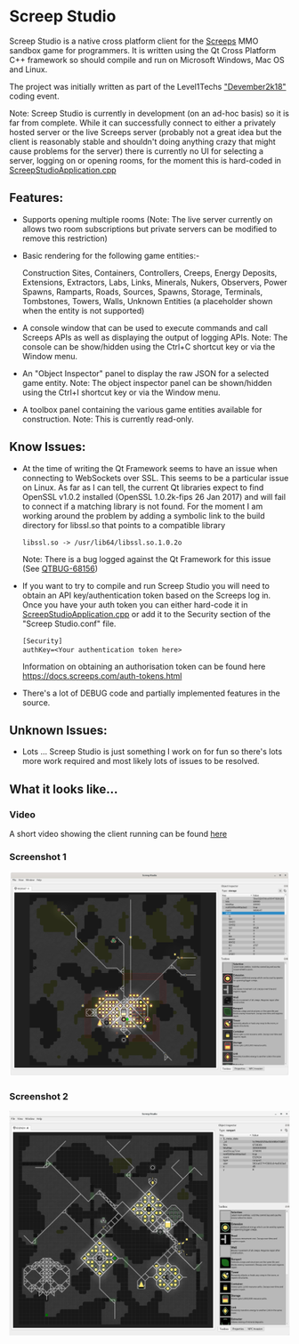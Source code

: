 # Screep Studio

Screep Studio is a native cross platform client for the [Screeps](https://screeps.com/) MMO sandbox game for programmers.
It is written using the Qt Cross Platform C++ framework so should compile and run on Microsoft Windows, Mac OS and Linux.

The project was initially written as part of the Level1Techs ["Devember2k18"](https://forum.level1techs.com/t/devember-screep-studio/135653) coding event.

Note: Screep Studio is currently in development (on an ad-hoc basis) so it is far from complete. While it can successfully
connect to either a privately hosted server or the live Screeps server (probably not a great idea but the client is reasonably
stable and shouldn't doing anything crazy that might cause problems for the server) there is currently no UI for selecting a server,
logging on or opening rooms, for the moment this is hard-coded in [ScreepStudioApplication.cpp](ScreepStudioApplication.cpp)

## Features:

- Supports opening multiple rooms (Note: The live server currently on allows two room subscriptions but private servers can be modified
  to remove this restriction)

- Basic rendering for the following game entities:-

  Construction Sites, Containers, Controllers, Creeps, Energy Deposits, Extensions, Extractors, Labs, Links, Minerals,
  Nukers, Observers, Power Spawns, Ramparts, Roads, Sources, Spawns, Storage, Terminals, Tombstones, Towers, Walls,
  Unknown Entities (a placeholder shown when the entity is not supported)

- A console window that can be used to execute commands and call Screeps APIs as well as displaying the output of logging APIs.
  Note: The console can be show/hidden using the Ctrl+C shortcut key or via the Window menu.

- An "Object Inspector" panel to display the raw JSON for a selected game entity.
  Note: The object inspector panel can be shown/hidden using the Ctrl+I shortcut key or via the Window menu.

- A toolbox panel containing the various game entities available for construction. Note: This is currently read-only.  

## Know Issues:

- At the time of writing the Qt Framework seems to have an issue when connecting to WebSockets over SSL. This seems to be a particular
  issue on Linux. As far as I can tell, the current Qt libraries expect to find OpenSSL v1.0.2 installed (OpenSSL 1.0.2k-fips  26 Jan 2017)
  and will fail to connect if a matching library is not found. For the moment I am working around the problem by adding a symbolic link to
  the build directory for libssl.so that points to a compatible library

      libssl.so -> /usr/lib64/libssl.so.1.0.2o

  Note: There is a bug logged against the Qt Framework for this issue (See [QTBUG-68156](https://bugreports.qt.io/browse/QTBUG-68156))

- If you want to try to compile and run Screep Studio you will need to obtain an API key/authentication token based on the Screeps log in.
  Once you have your auth token you can either hard-code it in [ScreepStudioApplication.cpp](ScreepStudioApplication.cpp) or add it
  to the Security section of the "Screep Studio.conf" file.

      [Security]
      authKey=<Your authentication token here>

  Information on obtaining an authorisation token can be found here https://docs.screeps.com/auth-tokens.html

- There's a lot of DEBUG code and partially implemented features in the source.

## Unknown Issues:

- Lots ... Screep Studio is just something I work on for fun so there's lots more work required and most likely lots of issues to be resolved.

## What it looks like...

### Video
A short video showing the client running can be found [here](https://youtu.be/dZnie-9v39c)

### Screenshot 1
![Screep Studio](screenshots/screep-studio-001.png)

### Screenshot 2
![Screep Studio](screenshots/screep-studio-002.png)
